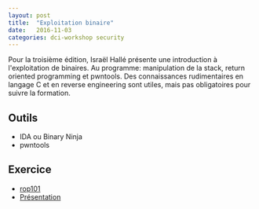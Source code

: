 ```yaml
---
layout: post
title:  "Exploitation binaire"
date:   2016-11-03
categories: dci-workshop security
---
```


Pour la troisième édition, Israël Hallé présente une introduction à l'exploitation de binaires. Au programme: manipulation de la stack, return oriented programming et pwntools. Des connaissances rudimentaires en langage C et en reverse engineering sont utiles, mais pas obligatoires pour suivre la formation.

## Outils
- IDA ou Binary Ninja
- pwntools

## Exercice

- [rop101](/dci-workshop/files/rop101)
- [Présentation](http://slides.com/israelhalle/exploitation_101-3#/)
